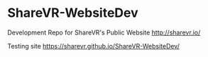 # ShareVR-WebsiteDev
Development Repo for ShareVR's Public Website http://sharevr.io/

Testing site https://sharevr.github.io/ShareVR-WebsiteDev/
